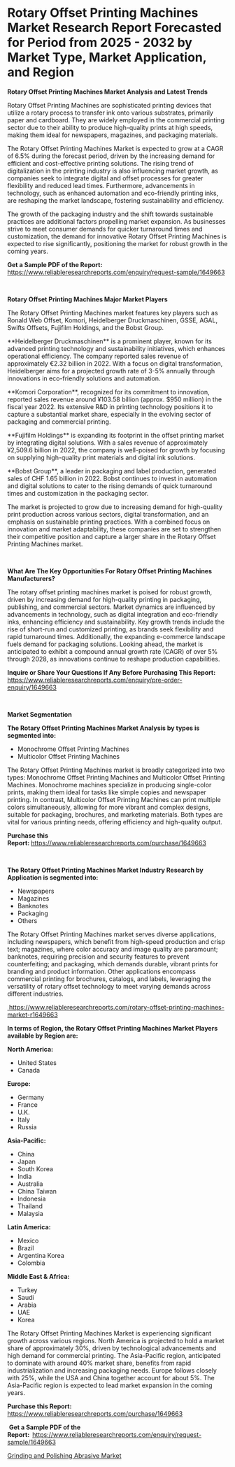 <p><h1>Rotary Offset Printing Machines Market Research Report Forecasted for Period from 2025 -  2032 by Market Type, Market Application, and Region</h1></p><p><strong>Rotary Offset Printing Machines Market Analysis and Latest Trends</strong></p>
<p><p>Rotary Offset Printing Machines are sophisticated printing devices that utilize a rotary process to transfer ink onto various substrates, primarily paper and cardboard. They are widely employed in the commercial printing sector due to their ability to produce high-quality prints at high speeds, making them ideal for newspapers, magazines, and packaging materials.</p><p>The Rotary Offset Printing Machines Market is expected to grow at a CAGR of 6.5% during the forecast period, driven by the increasing demand for efficient and cost-effective printing solutions. The rising trend of digitalization in the printing industry is also influencing market growth, as companies seek to integrate digital and offset processes for greater flexibility and reduced lead times. Furthermore, advancements in technology, such as enhanced automation and eco-friendly printing inks, are reshaping the market landscape, fostering sustainability and efficiency.</p><p>The growth of the packaging industry and the shift towards sustainable practices are additional factors propelling market expansion. As businesses strive to meet consumer demands for quicker turnaround times and customization, the demand for innovative Rotary Offset Printing Machines is expected to rise significantly, positioning the market for robust growth in the coming years.</p></p>
<p><strong>Get a Sample PDF of the Report:&nbsp;</strong> <a href="https://www.reliableresearchreports.com/enquiry/request-sample/1649663?utm_campaign=2208&utm_medium=2&utm_source=Github&utm_content=ia&utm_term=26032025&utm_id=rotary-offset-printing-machines">https://www.reliableresearchreports.com/enquiry/request-sample/1649663</a></p>
<p>&nbsp;</p>
<p><strong>Rotary Offset Printing Machines Major Market Players</strong></p>
<p><p>The Rotary Offset Printing Machines market features key players such as Ronald Web Offset, Komori, Heidelberger Druckmaschinen, GSSE, AGAL, Swifts Offsets, Fujifilm Holdings, and the Bobst Group. </p><p>**Heidelberger Druckmaschinen** is a prominent player, known for its advanced printing technology and sustainability initiatives, which enhances operational efficiency. The company reported sales revenue of approximately €2.32 billion in 2022. With a focus on digital transformation, Heidelberger aims for a projected growth rate of 3-5% annually through innovations in eco-friendly solutions and automation.</p><p>**Komori Corporation**, recognized for its commitment to innovation, reported sales revenue around ¥103.58 billion (approx. $950 million) in the fiscal year 2022. Its extensive R&D in printing technology positions it to capture a substantial market share, especially in the evolving sector of packaging and commercial printing.</p><p>**Fujifilm Holdings** is expanding its footprint in the offset printing market by integrating digital solutions. With a sales revenue of approximately ¥2,509.6 billion in 2022, the company is well-poised for growth by focusing on supplying high-quality print materials and digital ink solutions.</p><p>**Bobst Group**, a leader in packaging and label production, generated sales of CHF 1.65 billion in 2022. Bobst continues to invest in automation and digital solutions to cater to the rising demands of quick turnaround times and customization in the packaging sector.</p><p>The market is projected to grow due to increasing demand for high-quality print production across various sectors, digital transformation, and an emphasis on sustainable printing practices. With a combined focus on innovation and market adaptability, these companies are set to strengthen their competitive position and capture a larger share in the Rotary Offset Printing Machines market.</p></p>
<p>&nbsp;</p>
<p><strong>What Are The Key Opportunities For Rotary Offset Printing Machines Manufacturers?</strong></p>
<p><p>The rotary offset printing machines market is poised for robust growth, driven by increasing demand for high-quality printing in packaging, publishing, and commercial sectors. Market dynamics are influenced by advancements in technology, such as digital integration and eco-friendly inks, enhancing efficiency and sustainability. Key growth trends include the rise of short-run and customized printing, as brands seek flexibility and rapid turnaround times. Additionally, the expanding e-commerce landscape fuels demand for packaging solutions. Looking ahead, the market is anticipated to exhibit a compound annual growth rate (CAGR) of over 5% through 2028, as innovations continue to reshape production capabilities.</p></p>
<p><strong>Inquire or Share Your Questions If Any Before Purchasing This Report:</strong> <a href="https://www.reliableresearchreports.com/enquiry/pre-order-enquiry/1649663?utm_campaign=2208&utm_medium=2&utm_source=Github&utm_content=ia&utm_term=26032025&utm_id=rotary-offset-printing-machines">https://www.reliableresearchreports.com/enquiry/pre-order-enquiry/1649663</a></p>
<p>&nbsp;</p>
<p><strong>Market Segmentation</strong></p>
<p><strong>The Rotary Offset Printing Machines Market Analysis by types is segmented into:</strong></p>
<p><ul><li>Monochrome Offset Printing Machines</li><li>Multicolor Offset Printing Machines</li></ul></p>
<p><p>The Rotary Offset Printing Machines market is broadly categorized into two types: Monochrome Offset Printing Machines and Multicolor Offset Printing Machines. Monochrome machines specialize in producing single-color prints, making them ideal for tasks like simple copies and newspaper printing. In contrast, Multicolor Offset Printing Machines can print multiple colors simultaneously, allowing for more vibrant and complex designs, suitable for packaging, brochures, and marketing materials. Both types are vital for various printing needs, offering efficiency and high-quality output.</p></p>
<p><strong>Purchase this Report:&nbsp;</strong><a href="https://www.reliableresearchreports.com/purchase/1649663?utm_campaign=2208&utm_medium=2&utm_source=Github&utm_content=ia&utm_term=26032025&utm_id=rotary-offset-printing-machines">https://www.reliableresearchreports.com/purchase/1649663</a></p>
<p>&nbsp;</p>
<p><strong>The Rotary Offset Printing Machines Market Industry Research by Application is segmented into:</strong></p>
<p><ul><li>Newspapers</li><li>Magazines</li><li>Banknotes</li><li>Packaging</li><li>Others</li></ul></p>
<p><p>The Rotary Offset Printing Machines market serves diverse applications, including newspapers, which benefit from high-speed production and crisp text; magazines, where color accuracy and image quality are paramount; banknotes, requiring precision and security features to prevent counterfeiting; and packaging, which demands durable, vibrant prints for branding and product information. Other applications encompass commercial printing for brochures, catalogs, and labels, leveraging the versatility of rotary offset technology to meet varying demands across different industries.</p></p>
<p><a href="https://www.reliableresearchreports.com/rotary-offset-printing-machines-market-r1649663?utm_campaign=2208&utm_medium=2&utm_source=Github&utm_content=ia&utm_term=26032025&utm_id=rotary-offset-printing-machines">&nbsp;https://www.reliableresearchreports.com/rotary-offset-printing-machines-market-r1649663</a></p>
<p><strong>In terms of Region, the Rotary Offset Printing Machines Market Players available by Region are:</strong></p>
<p>
    <p> <strong> North America: </strong>
        <ul>
            <li>United States</li>
            <li>Canada</li>
        </ul>
        </p> 
    <p> <strong> Europe: </strong>
        <ul>
            <li>Germany</li>
            <li>France</li>
            <li>U.K.</li>
            <li>Italy</li>
            <li>Russia</li>
        </ul>
        </p> 
    <p> <strong> Asia-Pacific: </strong>
        <ul>
            <li>China</li>
            <li>Japan</li>
            <li>South Korea</li>
            <li>India</li>
            <li>Australia</li>
            <li>China Taiwan</li>
            <li>Indonesia</li>
            <li>Thailand</li>
            <li>Malaysia</li>
        </ul>
        </p> 
    <p> <strong> Latin America: </strong>
        <ul>
            <li>Mexico</li>
            <li>Brazil</li>
            <li>Argentina Korea</li>
            <li>Colombia</li>
        </ul>
        </p> 
    <p> <strong> Middle East & Africa: </strong>
        <ul>
            <li>Turkey</li>
            <li>Saudi</li>
            <li>Arabia</li>
            <li>UAE</li>
            <li>Korea</li>
        </ul>
    </p>
    </p>
<p><p>The Rotary Offset Printing Machines Market is experiencing significant growth across various regions. North America is projected to hold a market share of approximately 30%, driven by technological advancements and high demand for commercial printing. The Asia-Pacific region, anticipated to dominate with around 40% market share, benefits from rapid industrialization and increasing packaging needs. Europe follows closely with 25%, while the USA and China together account for about 5%. The Asia-Pacific region is expected to lead market expansion in the coming years.</p></p>
<p><strong>Purchase this Report: </strong><a href="https://www.reliableresearchreports.com/purchase/1649663?utm_campaign=2208&utm_medium=2&utm_source=Github&utm_content=ia&utm_term=26032025&utm_id=rotary-offset-printing-machines">https://www.reliableresearchreports.com/purchase/1649663</a></p>
<p>&nbsp;<strong>Get a Sample PDF of the Report:&nbsp;&nbsp;</strong><a href="https://www.reliableresearchreports.com/enquiry/request-sample/1649663?utm_campaign=2208&utm_medium=2&utm_source=Github&utm_content=ia&utm_term=26032025&utm_id=rotary-offset-printing-machines">https://www.reliableresearchreports.com/enquiry/request-sample/1649663</a></p>
<p><strong></strong></p>
<p><p><a href="https://github.com/DixieGrimes/Market-Research-Report-List-2/blob/main/grinding-and-polishing-abrasive-market.md?utm_campaign=2208&utm_medium=2&utm_source=Github&utm_content=ia&utm_term=26032025&utm_id=rotary-offset-printing-machines">Grinding and Polishing Abrasive Market</a></p></p>